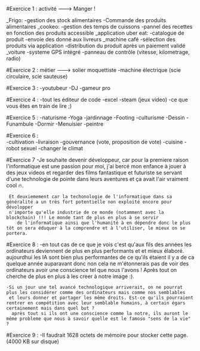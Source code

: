 #Exercice 1 : activité ---> Manger !

_Frigo:
	-gestion des stock alimentaires
	-Commande des produits alimentaires
_cookeo:
	-gestion des temps de cuissons
	-pannel des recettes en fonction des produits accessible
_application uber eat:
	-catalogue de produit 
	-envoie des donné aux livreurs
_machine café
	-sélection des produits via application
	-distribution du produit après un paiement validé   
_voiture
	-systeme GPS intégré 
	-panneau de contrôle (vitesse, kilometrage, radio)



#Exercice 2 : métier ---> solier moquettiste
	-machine électrique (scie circulaire, scie sauteuse)
	


#Exercice 3 :
	-youtubeur
	-DJ
	-gameur pro


#Exercice 4 : 
	-tout les éditeur de code
	-excel
	-steam (jeux video)
	-ce que vous êtes en train de lire ;)

#Exercice 5 : 
	-naturisme
	-Yoga
	-jardinnage
	-Footing
	-culturisme
	-Dessin
	-Funambule
	-Dormir
	-Menuisier
	-peintre


#Exercice 6 :  
	-cultivation
	-livraison
	-gouvernance (vote, proposition de vote)
	-cuisine
	-robot sexuel
	-changer le climat 

#Exercice 7
	-Je souhaite devenir développeur, car pour la premiere raison l'informatique est une passion pour moi,
	 j'ai bercé mon enfance à jouer à des jeux videos et regarder des films fantastique et futuriste se servant
	 d'une technologie de pointe dans leurs aventures et ça avait l'air vraiment cool 🔥.

	 Et deuxiemement car la techonologie de l'informatique dans sa généralité a un très fort potentielle non exploité encore pour dévolopper
	 n'importe qu'elle industrie de ce monde (notamment avec la blockchain) !!! Le monde tant de plus en plus à se servir 
       	de l'informatique ainsi que l'humanité à en dépendre donc le plus tôt on sera éduquer à la comprendre et à l'utiliser, le mieux on se portera.

#Exercice 8 :
	-en tout cas de ce que je vois c'est qu'aux fils des années les ordinateurs deviennent de plus en plus performants et et mieux élaboré.
	 aujourdhui les IA sont bien plus performantes de ce qu'ils étaient il y a de ca quelque année auparavant donc non cela ne m'étonnerais pas
	 de voir des ordinateurs avoir une conscience tel que nous l'avons ! Après tout on cherche de plus en plus à les creer à notre image :).


	-Si un jour une tel avancé technologique arriverait, on ne pourrat plus les considérer comme des ordinateurs mais comme nos semblables
	 et leurs donner et partager les même droits. Est-ce qu'ils pourraient rentrer en compétition avec leur semblable humains, à certain égars certainement mais dans quel but ?
	  après tout si ils ont une conscience comme la notre, ils auront le même probleme que nous à savoir quelle est le famoso "sens de la vie" ?

#Exercice 9 :
	-Il faudrait 1628 octets de mémoire pour stocker cette page. (4000 KB sur disque)